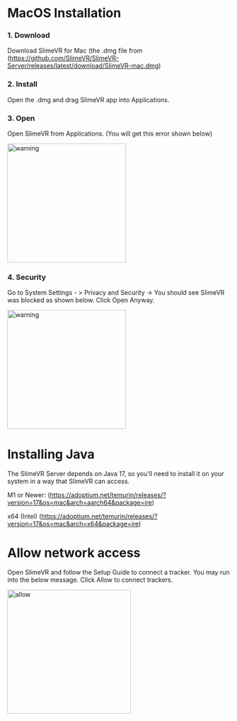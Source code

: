 # MacOS Installation

### 1. Download

Download SlimeVR for Mac (the .dmg file from (https://github.com/SlimeVR/SlimeVR-Server/releases/latest/download/SlimeVR-mac.dmg)

### 2. Install

Open the .dmg and drag SlimeVR app into Applications.

### 3. Open

Open SlimeVR from Applications. (You will get this error shown below)


<img width="268" alt="warning" src="https://github.com/user-attachments/assets/018db046-56bc-4b74-9104-5a92e8d77408" />

### 4. Security

Go to System Settings - > Privacy and Security -> You should see SlimeVR was blocked as shown below. Click Open Anyway. 


<img width="268" alt="warning" src="https://github.com/user-attachments/assets/70e4d0b8-66b8-4e43-9358-b1bb6d8a2701" />


# Installing Java

The SlimeVR Server depends on Java 17, so you'll need to install it on your system in a way that SlimeVR can access.

M1 or Newer:
(https://adoptium.net/temurin/releases/?version=17&os=mac&arch=aarch64&package=jre)

x64 (Intel)
(https://adoptium.net/temurin/releases/?version=17&os=mac&arch=x64&package=jre)

# Allow network access

Open SlimeVR and follow the Setup Guide to connect a tracker. You may run into the below message. Click Allow to connect trackers. 

<img width="279" alt="allow" src="https://github.com/user-attachments/assets/2cd84bee-1d46-4ee3-a65d-e372b35c82f3" />
